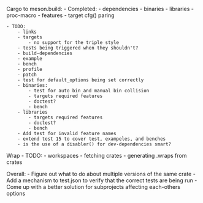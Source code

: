 Cargo to meson.build:
    - Completed:
        - dependencies
        - binaries
        - libraries
            - proc-macro
        - features
        - target cfg() paring

    - TODO:
        - links
        - targets
            - no support for the triple style
        - tests being triggered when they shouldn't?
        - build-dependencies
        - example
        - bench
        - profile
        - patch
        - test for default_options being set correctly
        - binaries:
            - test for auto bin and manual bin collision
            - targets required features
            - doctest?
            - bench
        - libraries
            - targets required features
            - doctest?
            - bench
        - Add test for invalid feature names
        - extend test 15 to cover test, exampeles, and benches
        - is the use of a disabler() for dev-dependencies smart?

Wrap
    - TODO:
        - workspaces
        - fetching crates
        - generating .wraps from crates

Overall:
    - Figure out what to do about multiple versions of the same crate
    - Add a mechanism to test.json to verify that the correct tests are being run
    - Come up with a better solution for subprojects affecting each-others options
